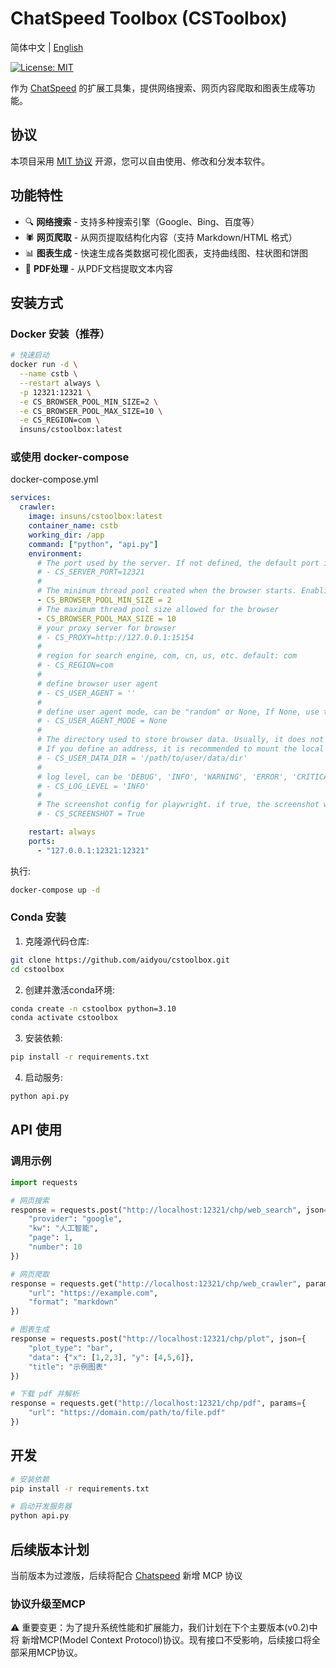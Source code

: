 # ChatSpeed Toolbox (CSToolbox)

简体中文 | [English](README.MD)

[![License: MIT](https://img.shields.io/badge/License-MIT-yellow.svg)](https://opensource.org/licenses/MIT)

作为 [ChatSpeed](https://github.com/aidyou/chatspeed) 的扩展工具集，提供网络搜索、网页内容爬取和图表生成等功能。

## 协议

本项目采用 [MIT 协议](LICENSE) 开源，您可以自由使用、修改和分发本软件。

## 功能特性

- 🔍 **网络搜索** - 支持多种搜索引擎（Google、Bing、百度等）
- 🕷️ **网页爬取** - 从网页提取结构化内容（支持 Markdown/HTML 格式）
- 📊 **图表生成** - 快速生成各类数据可视化图表，支持曲线图、柱状图和饼图
- 📄 **PDF处理** - 从PDF文档提取文本内容

## 安装方式

### Docker 安装（推荐）

```bash
# 快速启动
docker run -d \
  --name cstb \
  --restart always \
  -p 12321:12321 \
  -e CS_BROWSER_POOL_MIN_SIZE=2 \
  -e CS_BROWSER_POOL_MAX_SIZE=10 \
  -e CS_REGION=com \
  insuns/cstoolbox:latest
```

### 或使用 docker-compose

docker-compose.yml

```yaml
services:
  crawler:
    image: insuns/cstoolbox:latest
    container_name: cstb
    working_dir: /app
    command: ["python", "api.py"]
    environment:
      # The port used by the server. If not defined, the default port is 12321.
      # - CS_SERVER_PORT=12321
      #
      # The minimum thread pool created when the browser starts. Enabling the thread pool can accelerate the data crawling speed.
      - CS_BROWSER_POOL_MIN_SIZE = 2
      # The maximum thread pool size allowed for the browser
      - CS_BROWSER_POOL_MAX_SIZE = 10
      # your proxy server for browser
      # - CS_PROXY=http://127.0.0.1:15154
      #
      # region for search engine, com, cn, us, etc. default: com
      # - CS_REGION=com
      #
      # define browser user agent
      # - CS_USER_AGENT = ''
      #
      # define user agent mode, can be "random" or None, If None, use the provided user_agent as-is. Default: None.
      # - CS_USER_AGENT_MODE = None
      #
      # The directory used to store browser data. Usually, it does not need to be defined.
      # If you define an address, it is recommended to mount the local directory.
      # - CS_USER_DATA_DIR = '/path/to/user/data/dir'
      #
      # log level, can be 'DEBUG', 'INFO', 'WARNING', 'ERROR', 'CRITICAL'
      # - CS_LOG_LEVEL = 'INFO'
      #
      # The screenshot config for playwright. if true, the screenshot will be saved in logs dir.
      # - CS_SCREENSHOT = True

    restart: always
    ports:
      - "127.0.0.1:12321:12321"
```

执行:

```bash
docker-compose up -d
```

### Conda 安装

1. 克隆源代码仓库:

```bash
git clone https://github.com/aidyou/cstoolbox.git
cd cstoolbox
```

2. 创建并激活conda环境:

```bash
conda create -n cstoolbox python=3.10
conda activate cstoolbox
```

3. 安装依赖:

```bash
pip install -r requirements.txt
```

4. 启动服务:

```bash
python api.py
```

## API 使用

### 调用示例

```python
import requests

# 网页搜索
response = requests.post("http://localhost:12321/chp/web_search", json={
    "provider": "google",
    "kw": "人工智能",
    "page": 1,
    "number": 10
})

# 网页爬取
response = requests.get("http://localhost:12321/chp/web_crawler", params={
    "url": "https://example.com",
    "format": "markdown"
})

# 图表生成
response = requests.post("http://localhost:12321/chp/plot", json={
    "plot_type": "bar",
    "data": {"x": [1,2,3], "y": [4,5,6]},
    "title": "示例图表"
})

# 下载 pdf 并解析
response = requests.get("http://localhost:12321/chp/pdf", params={
    "url": "https://domain.com/path/to/file.pdf"
})
```

## 开发

```bash
# 安装依赖
pip install -r requirements.txt

# 启动开发服务器
python api.py
```

## 后续版本计划

当前版本为过渡版，后续将配合 [Chatspeed](https://github.com/aidyou/chatspeed)  新增 MCP 协议

### 协议升级至MCP

⚠️ 重要变更：为了提升系统性能和扩展能力，我们计划在下个主要版本(v0.2)中将 新增MCP(Model Context Protocol)协议。现有接口不受影响，后续接口将全部采用MCP协议。
